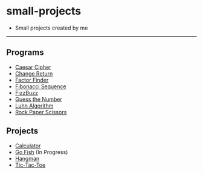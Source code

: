 # small-projects
- Small projects created by me
---
## Programs
- [Caesar Cipher](./programs/CaesarCipher.cpp)
- [Change Return](./programs/ChangeReturn.cpp)
- [Factor Finder](./programs/FactorFinder.cpp)
- [Fibonacci Sequence](./programs/FibonacciSequence.cpp)
- [FizzBuzz](./programs/FizzBuzz.cpp)
- [Guess the Number](./programs/GuessTheNumber.cpp)
- [Luhn Algorithm](./programs/LuhnAlgorithm.cpp)
- [Rock Paper Scissors](./programs/RockPaperScissors.cpp)

## Projects
- [Calculator](./projects/Calculator)
- [Go Fish](./projects/Go%20Fish) (In Progress)
- [Hangman](./projects/Hangman)
- [Tic-Tac-Toe](./projects/Tic-Tac-Toe)
